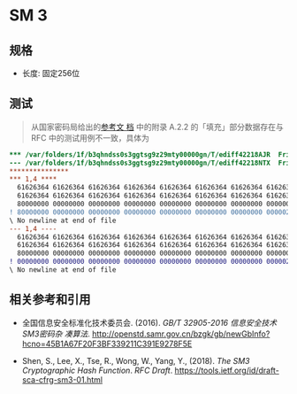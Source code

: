 # SM 3

## 规格

- 长度: 固定256位

## 测试


> 从国家密码局给出的[参考文
> 档](http://www.oscca.gov.cn/sca/xxgk/2010-12/17/1002389/files/302a3ada057c4a73830536d03e683110.pdf)
> 中的附录 A.2.2 的「填充」部分数据存在与 RFC 中的测试用例不一致，具体为

```diff
*** /var/folders/1f/b3qhndss0s3ggtsg9z29mty00000gn/T/ediff42218AJR	Fri Nov  1 00:52:32 2019
--- /var/folders/1f/b3qhndss0s3ggtsg9z29mty00000gn/T/ediff42218NTX	Fri Nov  1 00:52:32 2019
***************
*** 1,4 ****
  61626364 61626364 61626364 61626364 61626364 61626364 61626364 61626364
  61626364 61626364 61626364 61626364 61626364 61626364 61626364 61626364
  80000000 00000000 00000000 00000000 00000000 00000000 00000000 00000000
! 80000000 00000000 00000000 00000000 00000000 00000000 00000000 00000200
\ No newline at end of file
--- 1,4 ----
  61626364 61626364 61626364 61626364 61626364 61626364 61626364 61626364
  61626364 61626364 61626364 61626364 61626364 61626364 61626364 61626364
  80000000 00000000 00000000 00000000 00000000 00000000 00000000 00000000
! 00000000 00000000 00000000 00000000 00000000 00000000 00000000 00000200
\ No newline at end of file
```

## 相关参考和引用

- 全国信息安全标准化技术委员会. (2016). *GB/T 32905-2016 信息安全技术 SM3密码杂
  凑算法*.
  <http://openstd.samr.gov.cn/bzgk/gb/newGbInfo?hcno=45B1A67F20F3BF339211C391E9278F5E>

- Shen, S., Lee, X., Tse, R., Wong, W., Yang, Y., (2018). *The SM3 Cryptographic
  Hash Function*. *RFC Draft*.
  <https://tools.ietf.org/id/draft-sca-cfrg-sm3-01.html>
